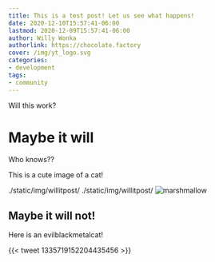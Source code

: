 ```yaml
--- 
title: This is a test post! Let us see what happens!
date: 2020-12-10T15:57:41-06:00
lastmod: 2020-12-09T15:57:41-06:00
author: Willy Wonka
authorlink: https://chocolate.factory
cover: /img/yt_logo.svg
categories:
- development
tags:
- community
--- 
```


Will this work? 

<!--more-->

# Maybe it will

Who knows?? 

This is a cute image of a cat!

./static/img/willitpost/
./static/img/willitpost/
![marshmallow](/img/willitpost/101717791-96bcde00-3a65-11eb-98c5-97e7bfa10920.jpg)


## Maybe it will not! 

Here is an evilblackmetalcat!

{{< tweet 1335719152204435456 >}}

